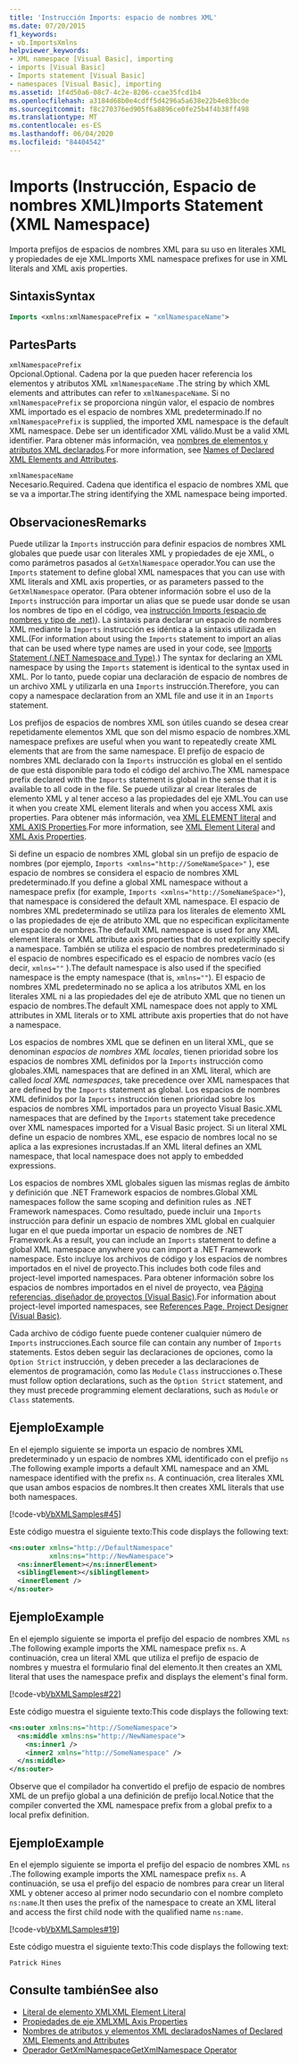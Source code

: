 ```yaml
---
title: 'Instrucción Imports: espacio de nombres XML'
ms.date: 07/20/2015
f1_keywords:
- vb.ImportsXmlns
helpviewer_keywords:
- XML namespace [Visual Basic], importing
- imports [Visual Basic]
- Imports statement [Visual Basic]
- namespaces [Visual Basic], importing
ms.assetid: 1f4d50a6-08c7-4c2e-8206-ccae35fcd1b4
ms.openlocfilehash: a3184d68b0e4cdff5d4296a5a638e22b4e83bcde
ms.sourcegitcommit: f8c270376ed905f6a8896ce0fe25b4f4b38ff498
ms.translationtype: MT
ms.contentlocale: es-ES
ms.lasthandoff: 06/04/2020
ms.locfileid: "84404542"
---
```

# <a name="imports-statement-xml-namespace"></a><span data-ttu-id="855d3-102">Imports (Instrucción, Espacio de nombres XML)</span><span class="sxs-lookup"><span data-stu-id="855d3-102">Imports Statement (XML Namespace)</span></span>

<span data-ttu-id="855d3-103">Importa prefijos de espacios de nombres XML para su uso en literales XML y propiedades de eje XML.</span><span class="sxs-lookup"><span data-stu-id="855d3-103">Imports XML namespace prefixes for use in XML literals and XML axis properties.</span></span>

## <a name="syntax"></a><span data-ttu-id="855d3-104">Sintaxis</span><span class="sxs-lookup"><span data-stu-id="855d3-104">Syntax</span></span>

```vb
Imports <xmlns:xmlNamespacePrefix = "xmlNamespaceName">
```

## <a name="parts"></a><span data-ttu-id="855d3-105">Partes</span><span class="sxs-lookup"><span data-stu-id="855d3-105">Parts</span></span>

`xmlNamespacePrefix`  
<span data-ttu-id="855d3-106">Opcional.</span><span class="sxs-lookup"><span data-stu-id="855d3-106">Optional.</span></span> <span data-ttu-id="855d3-107">Cadena por la que pueden hacer referencia los elementos y atributos XML `xmlNamespaceName` .</span><span class="sxs-lookup"><span data-stu-id="855d3-107">The string by which XML elements and attributes can refer to `xmlNamespaceName`.</span></span> <span data-ttu-id="855d3-108">Si no `xmlNamespacePrefix` se proporciona ningún valor, el espacio de nombres XML importado es el espacio de nombres XML predeterminado.</span><span class="sxs-lookup"><span data-stu-id="855d3-108">If no `xmlNamespacePrefix` is supplied, the imported XML namespace is the default XML namespace.</span></span> <span data-ttu-id="855d3-109">Debe ser un identificador XML válido.</span><span class="sxs-lookup"><span data-stu-id="855d3-109">Must be a valid XML identifier.</span></span> <span data-ttu-id="855d3-110">Para obtener más información, vea [nombres de elementos y atributos XML declarados](../../programming-guide/language-features/xml/names-of-declared-xml-elements-and-attributes.md).</span><span class="sxs-lookup"><span data-stu-id="855d3-110">For more information, see [Names of Declared XML Elements and Attributes](../../programming-guide/language-features/xml/names-of-declared-xml-elements-and-attributes.md).</span></span>

`xmlNamespaceName`  
<span data-ttu-id="855d3-111">Necesario.</span><span class="sxs-lookup"><span data-stu-id="855d3-111">Required.</span></span> <span data-ttu-id="855d3-112">Cadena que identifica el espacio de nombres XML que se va a importar.</span><span class="sxs-lookup"><span data-stu-id="855d3-112">The string identifying the XML namespace being imported.</span></span>

## <a name="remarks"></a><span data-ttu-id="855d3-113">Observaciones</span><span class="sxs-lookup"><span data-stu-id="855d3-113">Remarks</span></span>

<span data-ttu-id="855d3-114">Puede utilizar la `Imports` instrucción para definir espacios de nombres XML globales que puede usar con literales XML y propiedades de eje XML, o como parámetros pasados al `GetXmlNamespace` operador.</span><span class="sxs-lookup"><span data-stu-id="855d3-114">You can use the `Imports` statement to define global XML namespaces that you can use with XML literals and XML axis properties, or as parameters passed to the `GetXmlNamespace` operator.</span></span> <span data-ttu-id="855d3-115">(Para obtener información sobre el uso de la `Imports` instrucción para importar un alias que se puede usar donde se usan los nombres de tipo en el código, vea [instrucción Imports (espacio de nombres y tipo de .net)](imports-statement-net-namespace-and-type.md)). La sintaxis para declarar un espacio de nombres XML mediante la `Imports` instrucción es idéntica a la sintaxis utilizada en XML.</span><span class="sxs-lookup"><span data-stu-id="855d3-115">(For information about using the `Imports` statement to import an alias that can be used where type names are used in your code, see [Imports Statement (.NET Namespace and Type)](imports-statement-net-namespace-and-type.md).) The syntax for declaring an XML namespace by using the `Imports` statement is identical to the syntax used in XML.</span></span> <span data-ttu-id="855d3-116">Por lo tanto, puede copiar una declaración de espacio de nombres de un archivo XML y utilizarla en una `Imports` instrucción.</span><span class="sxs-lookup"><span data-stu-id="855d3-116">Therefore, you can copy a namespace declaration from an XML file and use it in an `Imports` statement.</span></span>

<span data-ttu-id="855d3-117">Los prefijos de espacios de nombres XML son útiles cuando se desea crear repetidamente elementos XML que son del mismo espacio de nombres.</span><span class="sxs-lookup"><span data-stu-id="855d3-117">XML namespace prefixes are useful when you want to repeatedly create XML elements that are from the same namespace.</span></span> <span data-ttu-id="855d3-118">El prefijo de espacio de nombres XML declarado con la `Imports` instrucción es global en el sentido de que está disponible para todo el código del archivo.</span><span class="sxs-lookup"><span data-stu-id="855d3-118">The XML namespace prefix declared with the `Imports` statement is global in the sense that it is available to all code in the file.</span></span> <span data-ttu-id="855d3-119">Se puede utilizar al crear literales de elemento XML y al tener acceso a las propiedades del eje XML.</span><span class="sxs-lookup"><span data-stu-id="855d3-119">You can use it when you create XML element literals and when you access XML axis properties.</span></span> <span data-ttu-id="855d3-120">Para obtener más información, vea [XML ELEMENT literal](../xml-literals/xml-element-literal.md) and [XML AXIS Properties](../xml-axis/index.md).</span><span class="sxs-lookup"><span data-stu-id="855d3-120">For more information, see [XML Element Literal](../xml-literals/xml-element-literal.md) and [XML Axis Properties](../xml-axis/index.md).</span></span>

<span data-ttu-id="855d3-121">Si define un espacio de nombres XML global sin un prefijo de espacio de nombres (por ejemplo, `Imports <xmlns="http://SomeNameSpace>"` ), ese espacio de nombres se considera el espacio de nombres XML predeterminado.</span><span class="sxs-lookup"><span data-stu-id="855d3-121">If you define a global XML namespace without a namespace prefix (for example, `Imports <xmlns="http://SomeNameSpace>"`), that namespace is considered the default XML namespace.</span></span> <span data-ttu-id="855d3-122">El espacio de nombres XML predeterminado se utiliza para los literales de elemento XML o las propiedades de eje de atributo XML que no especifican explícitamente un espacio de nombres.</span><span class="sxs-lookup"><span data-stu-id="855d3-122">The default XML namespace is used for any XML element literals or XML attribute axis properties that do not explicitly specify a namespace.</span></span> <span data-ttu-id="855d3-123">También se utiliza el espacio de nombres predeterminado si el espacio de nombres especificado es el espacio de nombres vacío (es decir, `xmlns=""` ).</span><span class="sxs-lookup"><span data-stu-id="855d3-123">The default namespace is also used if the specified namespace is the empty namespace (that is, `xmlns=""`).</span></span> <span data-ttu-id="855d3-124">El espacio de nombres XML predeterminado no se aplica a los atributos XML en los literales XML ni a las propiedades del eje de atributo XML que no tienen un espacio de nombres.</span><span class="sxs-lookup"><span data-stu-id="855d3-124">The default XML namespace does not apply to XML attributes in XML literals or to XML attribute axis properties that do not have a namespace.</span></span>

<span data-ttu-id="855d3-125">Los espacios de nombres XML que se definen en un literal XML, que se denominan *espacios de nombres XML locales*, tienen prioridad sobre los espacios de nombres XML definidos por la `Imports` instrucción como globales.</span><span class="sxs-lookup"><span data-stu-id="855d3-125">XML namespaces that are defined in an XML literal, which are called *local XML namespaces*, take precedence over XML namespaces that are defined by the `Imports` statement as global.</span></span> <span data-ttu-id="855d3-126">Los espacios de nombres XML definidos por la `Imports` instrucción tienen prioridad sobre los espacios de nombres XML importados para un proyecto Visual Basic.</span><span class="sxs-lookup"><span data-stu-id="855d3-126">XML namespaces that are defined by the `Imports` statement take precedence over XML namespaces imported for a Visual Basic project.</span></span> <span data-ttu-id="855d3-127">Si un literal XML define un espacio de nombres XML, ese espacio de nombres local no se aplica a las expresiones incrustadas.</span><span class="sxs-lookup"><span data-stu-id="855d3-127">If an XML literal defines an XML namespace, that local namespace does not apply to embedded expressions.</span></span>

<span data-ttu-id="855d3-128">Los espacios de nombres XML globales siguen las mismas reglas de ámbito y definición que .NET Framework espacios de nombres.</span><span class="sxs-lookup"><span data-stu-id="855d3-128">Global XML namespaces follow the same scoping and definition rules as .NET Framework namespaces.</span></span> <span data-ttu-id="855d3-129">Como resultado, puede incluir una `Imports` instrucción para definir un espacio de nombres XML global en cualquier lugar en el que pueda importar un espacio de nombres de .NET Framework.</span><span class="sxs-lookup"><span data-stu-id="855d3-129">As a result, you can include an `Imports` statement to define a global XML namespace anywhere you can import a .NET Framework namespace.</span></span> <span data-ttu-id="855d3-130">Esto incluye los archivos de código y los espacios de nombres importados en el nivel de proyecto.</span><span class="sxs-lookup"><span data-stu-id="855d3-130">This includes both code files and project-level imported namespaces.</span></span> <span data-ttu-id="855d3-131">Para obtener información sobre los espacios de nombres importados en el nivel de proyecto, vea [Página referencias, diseñador de proyectos (Visual Basic)](/visualstudio/ide/reference/references-page-project-designer-visual-basic).</span><span class="sxs-lookup"><span data-stu-id="855d3-131">For information about project-level imported namespaces, see [References Page, Project Designer (Visual Basic)](/visualstudio/ide/reference/references-page-project-designer-visual-basic).</span></span>

<span data-ttu-id="855d3-132">Cada archivo de código fuente puede contener cualquier número de `Imports` instrucciones.</span><span class="sxs-lookup"><span data-stu-id="855d3-132">Each source file can contain any number of `Imports` statements.</span></span> <span data-ttu-id="855d3-133">Estos deben seguir las declaraciones de opciones, como la `Option Strict` instrucción, y deben preceder a las declaraciones de elementos de programación, como las `Module` `Class` instrucciones o.</span><span class="sxs-lookup"><span data-stu-id="855d3-133">These must follow option declarations, such as the `Option Strict` statement, and they must precede programming element declarations, such as `Module` or `Class` statements.</span></span>

## <a name="example"></a><span data-ttu-id="855d3-134">Ejemplo</span><span class="sxs-lookup"><span data-stu-id="855d3-134">Example</span></span>

<span data-ttu-id="855d3-135">En el ejemplo siguiente se importa un espacio de nombres XML predeterminado y un espacio de nombres XML identificado con el prefijo `ns` .</span><span class="sxs-lookup"><span data-stu-id="855d3-135">The following example imports a default XML namespace and an XML namespace identified with the prefix `ns`.</span></span> <span data-ttu-id="855d3-136">A continuación, crea literales XML que usan ambos espacios de nombres.</span><span class="sxs-lookup"><span data-stu-id="855d3-136">It then creates XML literals that use both namespaces.</span></span>

[!code-vb[VbXMLSamples#45](~/samples/snippets/visualbasic/VS_Snippets_VBCSharp/VbXMLSamples/VB/Module1.vb#45)]

<span data-ttu-id="855d3-137">Este código muestra el siguiente texto:</span><span class="sxs-lookup"><span data-stu-id="855d3-137">This code displays the following text:</span></span>

```xml
<ns:outer xmlns="http://DefaultNamespace"
          xmlns:ns="http://NewNamespace">
  <ns:innerElement></ns:innerElement>
  <siblingElement></siblingElement>
  <innerElement />
</ns:outer>
```

## <a name="example"></a><span data-ttu-id="855d3-138">Ejemplo</span><span class="sxs-lookup"><span data-stu-id="855d3-138">Example</span></span>

<span data-ttu-id="855d3-139">En el ejemplo siguiente se importa el prefijo del espacio de nombres XML `ns` .</span><span class="sxs-lookup"><span data-stu-id="855d3-139">The following example imports the XML namespace prefix `ns`.</span></span> <span data-ttu-id="855d3-140">A continuación, crea un literal XML que utiliza el prefijo de espacio de nombres y muestra el formulario final del elemento.</span><span class="sxs-lookup"><span data-stu-id="855d3-140">It then creates an XML literal that uses the namespace prefix and displays the element's final form.</span></span>

[!code-vb[VbXMLSamples#22](~/samples/snippets/visualbasic/VS_Snippets_VBCSharp/VbXMLSamples/VB/XMLSamples10.vb#22)]

<span data-ttu-id="855d3-141">Este código muestra el siguiente texto:</span><span class="sxs-lookup"><span data-stu-id="855d3-141">This code displays the following text:</span></span>

```xml
<ns:outer xmlns:ns="http://SomeNamespace">
  <ns:middle xmlns:ns="http://NewNamespace">
    <ns:inner1 />
    <inner2 xmlns="http://SomeNamespace" />
  </ns:middle>
</ns:outer>
```

<span data-ttu-id="855d3-142">Observe que el compilador ha convertido el prefijo de espacio de nombres XML de un prefijo global a una definición de prefijo local.</span><span class="sxs-lookup"><span data-stu-id="855d3-142">Notice that the compiler converted the XML namespace prefix from a global prefix to a local prefix definition.</span></span>

## <a name="example"></a><span data-ttu-id="855d3-143">Ejemplo</span><span class="sxs-lookup"><span data-stu-id="855d3-143">Example</span></span>

<span data-ttu-id="855d3-144">En el ejemplo siguiente se importa el prefijo del espacio de nombres XML `ns` .</span><span class="sxs-lookup"><span data-stu-id="855d3-144">The following example imports the XML namespace prefix `ns`.</span></span> <span data-ttu-id="855d3-145">A continuación, se usa el prefijo del espacio de nombres para crear un literal XML y obtener acceso al primer nodo secundario con el nombre completo `ns:name`.</span><span class="sxs-lookup"><span data-stu-id="855d3-145">It then uses the prefix of the namespace to create an XML literal and access the first child node with the qualified name `ns:name`.</span></span>

[!code-vb[VbXMLSamples#19](~/samples/snippets/visualbasic/VS_Snippets_VBCSharp/VbXMLSamples/VB/XMLSamples8.vb#19)]

<span data-ttu-id="855d3-146">Este código muestra el siguiente texto:</span><span class="sxs-lookup"><span data-stu-id="855d3-146">This code displays the following text:</span></span>

`Patrick Hines`

## <a name="see-also"></a><span data-ttu-id="855d3-147">Consulte también</span><span class="sxs-lookup"><span data-stu-id="855d3-147">See also</span></span>

- [<span data-ttu-id="855d3-148">Literal de elemento XML</span><span class="sxs-lookup"><span data-stu-id="855d3-148">XML Element Literal</span></span>](../xml-literals/xml-element-literal.md)
- [<span data-ttu-id="855d3-149">Propiedades de eje XML</span><span class="sxs-lookup"><span data-stu-id="855d3-149">XML Axis Properties</span></span>](../xml-axis/index.md)
- [<span data-ttu-id="855d3-150">Nombres de atributos y elementos XML declarados</span><span class="sxs-lookup"><span data-stu-id="855d3-150">Names of Declared XML Elements and Attributes</span></span>](../../programming-guide/language-features/xml/names-of-declared-xml-elements-and-attributes.md)
- [<span data-ttu-id="855d3-151">Operador GetXmlNamespace</span><span class="sxs-lookup"><span data-stu-id="855d3-151">GetXmlNamespace Operator</span></span>](../operators/getxmlnamespace-operator.md)

